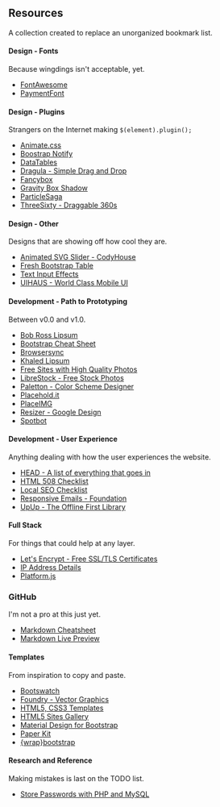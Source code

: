 ## Resources
A collection created to replace an unorganized bookmark list.

#### Design - Fonts
Because wingdings isn't acceptable, yet.

- [FontAwesome](http://fontawesome.io)
- [PaymentFont](http://paymentfont.io)


#### Design - Plugins
Strangers on the Internet making `$(element).plugin();`

- [Animate.css](http://daneden.github.io/animate.css/)
- [Boostrap Notify](http://bootstrap-notify.remabledesigns.com)
- [DataTables](http://www.datatables.net)
- [Dragula - Simple Drag and Drop](http://bevacqua.github.io/dragula/)
- [Fancybox](http://fancyapps.com/fancybox/)
- [Gravity Box Shadow](https://github.com/Gigacore/gBoxShadow)
- [ParticleSaga](https://github.com/blakecarroll/particle-saga)
- [ThreeSixty - Draggable 360s](http://nick-jonas.github.io/threesixtyjs/)


#### Design - Other
Designs that are showing off how cool they are.

- [Animated SVG Slider - CodyHouse](https://codyhouse.co/gem/animated-svg-image-slider/)
- [Fresh Bootstrap Table](http://ct-freebies-test.herokuapp.com/fresh-bootstrap-table)
- [Text Input Effects](http://tympanus.net/Development/TextInputEffects/index.html)
- [UIHAUS - World Class Mobile UI](http://beta.uihaus.com)


#### Development - Path to Prototyping
Between v0.0 and v1.0.

- [Bob Ross Lipsum](http://www.bobrosslipsum.com)
- [Bootstrap Cheat Sheet](http://hackerthemes.com/bootstrap-cheatsheet)
- [Browsersync](https://www.browsersync.io)
- [Khaled Lipsum](http://khaledipsum.com)
- [Free Sites with High Quality Photos](https://css-tricks.com/sites-with-high-quality-photos-you-can-use-for-free/)
- [LibreStock - Free Stock Photos](http://librestock.com)
- [Paletton - Color Scheme Designer](http://paletton.com/)
- [Placehold.it](http://placehold.it)
- [PlaceIMG](https://placeimg.com)
- [Resizer - Google Design](http://design.google.com/resizer/)
- [Spotbot](https://spotbot.qa)


#### Development - User Experience
Anything dealing with how the user experiences the website.

- [HEAD - A list of everything that goes in <head>](https://github.com/joshbuchea/HEAD)
- [HTML 508 Checklist](http://www.hhs.gov/web/section-508/making-files-accessible/checklist/html/index.html)
- [Local SEO Checklist](http://localseochecklist.org)
- [Responsive Emails - Foundation](http://foundation.zurb.com/emails.html)
- [UpUp - The Offline First Library](https://www.talater.com/upup/)


#### Full Stack
For things that could help at any layer.

- [Let's Encrypt - Free SSL/TLS Certificates](https://letsencrypt.org)
- [IP Address Details](http://ipinfo.io)
- [Platform.js](https://github.com/bestiejs/platform.js/)


### GitHub
I'm not a pro at this just yet.

- [Markdown Cheatsheet](https://github.com/adam-p/markdown-here/wiki/Markdown-Cheatsheet)
- [Markdown Live Preview](http://markdownlivepreview.com)


#### Templates
From inspiration to copy and paste.

- [Bootswatch](http://bootswatch.com)
- [Foundry - Vector Graphics](http://thoughtbot.github.io/foundry/)
- [HTML5, CSS3 Templates](http://templated.co)
- [HTML5 Sites Gallery](https://html5sit.es)
- [Material Design for Bootstrap](http://mdbootstrap.com/components-presentation/)
- [Paper Kit](http://ct-freebies-test.herokuapp.com/paper-kit)
- [{wrap}bootstrap](https://wrapbootstrap.com)


#### Research and Reference
Making mistakes is last on the TODO list.

- [Store Passwords with PHP and MySQL](https://alias.io/2010/01/store-passwords-safely-with-php-and-mysql/)
